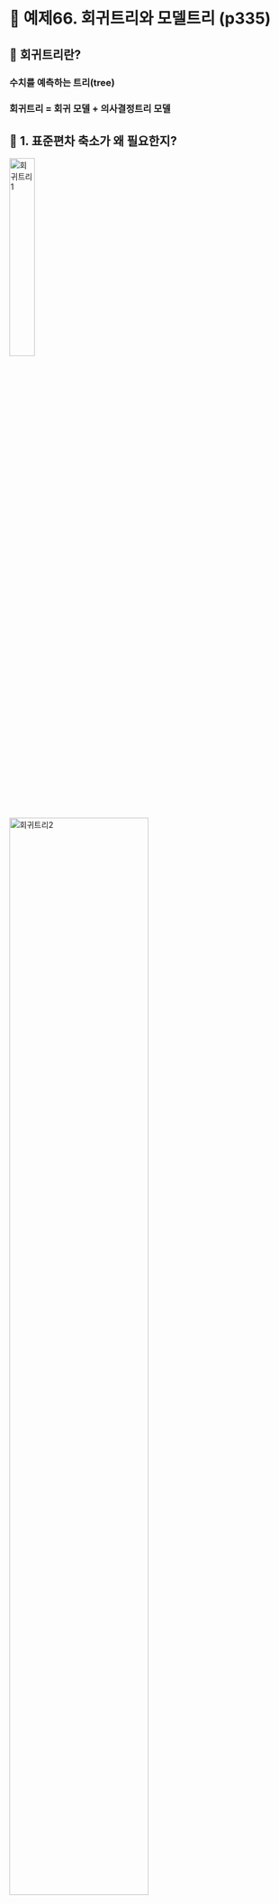 # 🎯 예제66. 회귀트리와 모델트리 (p335)

## 📌 회귀트리란?
### 수치를 예측하는 트리(tree)
### 회귀트리 = 회귀 모델 + 의사결정트리 모델
## 📌 1. 표준편차 축소가 왜 필요한지?  


<img src="https://github.com/oracleyu01/statistics/blob/main/yys/regte1.png" alt="회귀트리1" width="30%">  
<img src="https://github.com/oracleyu01/statistics/blob/main/yys/regte2.png" alt="회귀트리2" width="70%">  
<img src="https://github.com/oracleyu01/statistics/blob/main/yys/regte3.png" alt="회귀트리3" width="70%">  
<img src="https://github.com/oracleyu01/statistics/blob/main/yys/regte4.png" alt="회귀트리4" width="70%"> 
<img src="https://github.com/oracleyu01/statistics/blob/main/yys/regte5.png" alt="회귀트리5" width="70%">
<img src="https://github.com/oracleyu01/statistics/blob/main/yys/regte6.png" alt="회귀트리6" width="70%">
<img src="https://github.com/oracleyu01/statistics/blob/main/yys/regte7.png" alt="회귀트리7" width="70%">

---

## 📌 2. 점수를 예측하는데 있어서  중요한 변수가 무엇인가?   

<img src="https://github.com/oracleyu01/statistics/blob/main/yys/regte8.png" alt="회귀트리8" width="70%">   

#### 2-1. 오라클 테이블 생성 및 데이터 삽입   

```r

-- 1. 테이블 생성
CREATE TABLE STUDY_SCORES (
    번호 NUMBER PRIMARY KEY,
    공부시간 NUMBER NOT NULL,
    공부방법 VARCHAR2(10) NOT NULL,
    점수 NUMBER NOT NULL
);

-- 2. 데이터 삽입
INSERT INTO STUDY_SCORES VALUES (1, 5, '독학', 52);
INSERT INTO STUDY_SCORES VALUES (2, 3, '학원', 57);
INSERT INTO STUDY_SCORES VALUES (3, 8, '독학', 55);
INSERT INTO STUDY_SCORES VALUES (4, 1, '학원', 59);
INSERT INTO STUDY_SCORES VALUES (5, 10, '독학', 50);
INSERT INTO STUDY_SCORES VALUES (6, 92, '학원', 94);
INSERT INTO STUDY_SCORES VALUES (7, 95, '독학', 98);
INSERT INTO STUDY_SCORES VALUES (8, 90, '학원', 96);
INSERT INTO STUDY_SCORES VALUES (9, 100, '독학', 92);
INSERT INTO STUDY_SCORES VALUES (10, 98, '학원', 99);

-- 변경사항 저장 (커밋)
COMMIT;

```
#### 2-2.전체 점수의 표준편차 계산  
#### 2-3.공부시간을 기준으로 그룹 나누기  
#### 2-4.공부방법을 기준으로 그룹 나누기   
#### 2-5.가중 평균 표준편차 계산 (공부시간 vs. 공부방법)   
#### 2-6.표준편차 축소(SDR) 계산   
#### 2-7.결론    

---


## 📌 3. 간단한 와인 데이터 품질을 예측하기 위해 중요한 변수가 무엇인지? 

<img src="https://github.com/oracleyu01/statistics/blob/main/yys/regtree10.png" alt="회귀트리10" width="70%">  
<img src="https://github.com/oracleyu01/statistics/blob/main/yys/regtree11.png" alt="회귀트리11" width="70%">  
<img src="https://github.com/oracleyu01/statistics/blob/main/yys/regtree12.png" alt="회귀트리12" width="70%">  
<img src="https://github.com/oracleyu01/statistics/blob/main/yys/regtree13.png" alt="회귀트리13" width="70%">  

<img src="https://github.com/oracleyu01/statistics/blob/main/yys/regtree15.png" alt="회귀트리15" width="70%">
<img src="https://github.com/oracleyu01/statistics/blob/main/yys/regtree16.png" alt="회귀트리16" width="70%">
<img src="https://github.com/oracleyu01/statistics/blob/main/yys/regtree17.png" alt="회귀트리17" width="70%">
<img src="https://github.com/oracleyu01/statistics/blob/main/yys/regtree18.png" alt="회귀트리18" width="70%">
<img src="https://github.com/oracleyu01/statistics/blob/main/yys/regtree19.png" alt="회귀트리19" width="70%">

```r

install.packages("data.table")  # 패키지 설치 (최초 1회 실행)
library(data.table)

# 데이터 생성
df <- data.table(
  Index = 1:7,
  Alcohol = c(10.5, 10.7, 10.2, 11.0, 11.5, 11.3, 12.0),
  Volatile = c(0.310, 0.290, 0.250, 0.200, 0.400, 0.480, 0.500),
  Free_Sulfur = c(12.0, 15.0, 18.0, 8.0, 11.0, 14.0, 9.0),
  Quality = c(3, 4, 5, 5, 6, 7, 8)
)

# 전체 Quality의 표준편차 계산
sd_root <- sd(df$Quality)
print(paste("전체 Quality의 표준편차:", sd_root))

# 표준편차 축소(SDR) 계산 함수 정의
compute_sdr <- function(var) {
  group_stats <- df[, .(sd = sd(Quality), n = .N), by = var]  # 변수별 그룹 나누기 후 표준편차 및 개수 계산
  weighted_sd <- sum((group_stats$n / sum(group_stats$n)) * group_stats$sd, na.rm = TRUE)  # 가중 표준편차
  sdr_value <- sd_root - weighted_sd  # SDR 계산
  return(sdr_value)
}

# 각 독립변수에 대해 SDR 계산
sdr_values <- sapply(c("Alcohol", "Volatile", "Free_Sulfur"), compute_sdr)

# SDR이 작은 순서대로 정렬
sdr_sorted <- sort(sdr_values)

# 결과 출력
print("SDR이 작은 순서대로 정렬된 변수:")
print(sdr_sorted)

```



[회귀트리 설명 ppt ](https://github.com/oracleyu01/statistics/blob/main/yys/RegressionTree.pdf) 



### 🎯 R을 이용한 회귀트리 모델 생성 (p339)
#### ✅ 목표: 와인의 품질(수치형 데이터)을 예측하는 회귀트리 모델 생성

#### 📌 데이터 로드   
```r  



```

#### ✅ 종속변수 정규분포 확인   
```r  


```

#### ✅ 결측치 확인
```r  


```

#### ✅ 훈련 데이터와 테스트 데이터 분리  
```r  



```

#### ✅ 회귀트리 모델 생성   
```r  



```   

#### ✅ 생성된 모델 시각화   
```r  



```

#### ✅ 테스트 데이터 예측   
```r  


```   

#### ✅ 모델 성능 평가 (상관계수 확인)   
```r  



```

#### ✅ 모델 성능 향상 (모델트리 적용)   
```r  




```

#### ✅ 랜덤 포레스트 적용  
```r  



```

#### ✅ 성능 비교
#### 회귀트리 -> 모델트리 -> 랜덤포레스트 순으로 성능 향상
#### cor 값: 0.51 -> 0.59 -> 0.74

#### ✅ MAE (Mean Absolute Error) 계산   
```r  



```   

#### ✅ 결론: 랜덤포레스트가 가장 높은 예측 성능을 보임


**문제 1**: `콘크리트 강도`를 예측하기 위해 수치 예측 모델을 생성하시오 ! 

📌 **데이터 다운로드**: [콘크리트 데이터](https://github.com/oracleyu01/statistics/blob/main/yys/concrete.csv)

✅ **R 코드**
```r

```

#### 📌 **콘크리트 데이터 설명**:
-`cement` :  시멘트  
-`slag` : 슬래그(철광석에서 철을 분리하고 남은 물질)  
-`ash` : 분(시멘트)  
-`water` : 물  
-`superplastic` : 고성능 감수제(콘크리트의 강도를 높이는 첨가제)  
-`coarseagg` : 굵은 자갈  
-`fineagg`  : 잔자갈  
-`age`  :  숙성시간  




    
✅ **문제 2**: `중고차 가격` 을 예측하는 머신러닝 모델을 생성하세요. 

📌 **데이터 다운로드**: [중고차 데이터](https://github.com/oracleyu01/statistics/blob/main/yys/usedcars.csv)

✅ **R 코드**
```r

```
